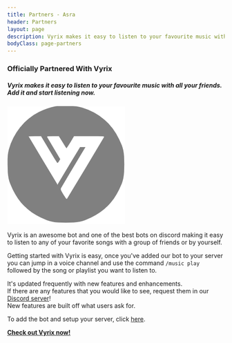 ```yaml
---
title: Partners - Asra
header: Partners
layout: page
description: Vyrix makes it easy to listen to your favourite music with all your friends. Add it and start listening now.
bodyClass: page-partners
---
```


### Officially Partnered With Vyrix

##### Vyrix makes it easy to listen to your favourite music with all your friends. Add it and start listening now.

![Vyrix Logo](/images/Vyrix.png)

Vyrix is an awesome bot and one of the best bots on discord making it easy to listen to any of your favorite songs with a group of friends or by yourself.

Getting started with Vyrix is easy, once you've added our bot to your server you can jump in a voice channel and use the command `/music play` followed by the song or playlist you want to listen to.

It's updated frequently with new features and enhancements.</br>
If there are any features that you would like to see, request them in our [Discord server](https://discord.gg/HduzATJU7B)!</br>
New features are built off what users ask for.

To add the bot and setup your server, click [here](https://discord.com/oauth2/authorize?client_id=799960392985608192&permissions=8589934591&scope=bot%20applications.commands).

**[Check out Vyrix now!](https://vyrix-bot.github.io/)**